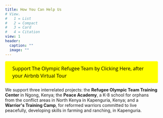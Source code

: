 ```yaml
---
title: How You Can Help Us
# View.
#   1 = List
#   2 = Compact
#   3 = Card
#   4 = Citation
view: 1
header:
  caption: ""
  image: ""
---
```

<a id='gfm-charity-donate-link' style='background-color:#ffff00; color: black; border-radius: 4px; padding: 12px 24px; display: inline-block; text-decoration: none; vertical-align: middle; font-size: 16px; font-family: Open Sans,sans-serif; line-height: 24px' role='button' href='https://charity.gofundme.com/o/en/donate-widget/29892'>Support The Olympic Refugee Team by Clicking Here, after your Airbnb Virtual Tour</a>


We support three interrelated projects: the **Refugee Olympic Team Training Center** in Ngong, Kenya; the **Peace Academy**, a K-8 school for orphans from the conflict areas in North Kenya in Kapenguria, Kenya; and a **Warrior's Training Camp**, for reformed warriors committed to live peacefully, developing skills in farming and ranching, in Kapenguria.
